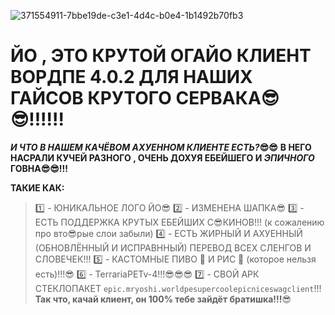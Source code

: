 
![371554911-7bbe19de-c3e1-4d4c-b0e4-1b1492b70fb3](https://github.com/user-attachments/assets/5fc0d864-2936-46a7-b4f4-06559f9cd915)

# ЙО , ЭТО КРУТОЙ ОГАЙО КЛИЕНТ ВОРДПЕ 4.0.2 ДЛЯ НАШИХ ГАЙСОВ КРУТОГО СЕРВАКА😎😎!!!!!!
**_И ЧТО В НАШЕМ КАЧЁВОМ АХУЕННОМ КЛИЕНТЕ ЕСТЬ?_😎😎**
**В НЕГО НАСРАЛИ КУЧЕЙ РАЗНОГО , ОЧЕНЬ ДОХУЯ ЕБЕЙШЕГО И _ЭПИЧНОГО_ ГОВНА😎😎!!!**

**ТАКИЕ КАК:**
> 1️⃣ - ЮНИКАЛЬНОЕ ЛОГО ЙО😎
> 2️⃣ - ИЗМЕНЕНА ШАПКА😎
> 3️⃣ - ЕСТЬ ПОДДЕРЖКА КРУТЫХ ЕБЕЙШИХ С😎КИНОВ!!! (к сожалению про вто😎рые слои забыли)
> 4️⃣ - ЕСТЬ ЖИРНЫЙ И АХУЕННЫЙ (ОБНОВЛЁННЫЙ И ИСПРАВННЫЙ) ПЕРЕВОД ВСЕХ СЛЕНГОВ И СЛОВЕЧЕК!!!
> 5️⃣ - КАСТОМНЫЕ ПИВО 🍺 И РИС 🍚 (которое нельзя есть)!!!😎
> 6️⃣ - TerrariaPETv-4!!!😎😎😎
> 7️⃣ - СВОЙ АРК СТЕКЛОПАКЕТ `epic.mryoshi.worldpesupercoolepicniceswagclient`!!!
**Так что, качай клиент, он 100% тебе зайдёт братишка!!!**😎
